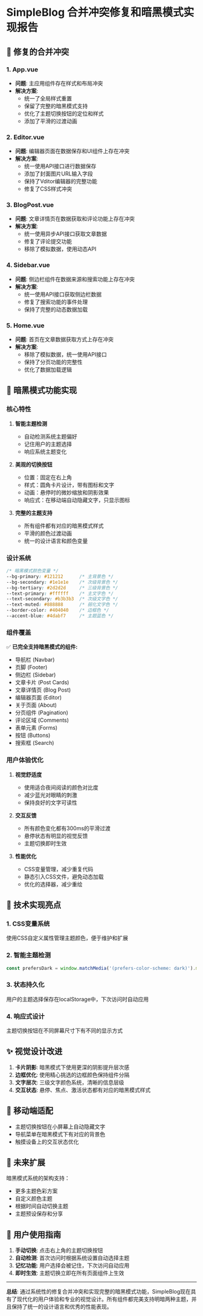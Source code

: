 # SimpleBlog 合并冲突修复和暗黑模式实现报告

## 🔧 修复的合并冲突

### 1. App.vue
- **问题**: 主应用组件存在样式和布局冲突
- **解决方案**: 
  - 统一了全局样式重置
  - 保留了完整的暗黑模式支持
  - 优化了主题切换按钮的定位和样式
  - 添加了平滑的过渡动画

### 2. Editor.vue  
- **问题**: 编辑器页面在数据保存和UI组件上存在冲突
- **解决方案**:
  - 统一使用API接口进行数据保存
  - 添加了封面图片URL输入字段
  - 保持了Vditor编辑器的完整功能
  - 修复了CSS样式冲突

### 3. BlogPost.vue
- **问题**: 文章详情页在数据获取和评论功能上存在冲突
- **解决方案**:
  - 统一使用异步API接口获取文章数据
  - 修复了评论提交功能
  - 移除了模拟数据，使用动态API

### 4. Sidebar.vue
- **问题**: 侧边栏组件在数据来源和搜索功能上存在冲突  
- **解决方案**:
  - 统一使用API接口获取侧边栏数据
  - 修复了搜索功能的事件处理
  - 保持了完整的动态数据加载

### 5. Home.vue
- **问题**: 首页在文章数据获取方式上存在冲突
- **解决方案**:
  - 移除了模拟数据，统一使用API接口
  - 保持了分页功能的完整性
  - 优化了数据加载逻辑

## 🌙 暗黑模式功能实现

### 核心特性

1. **智能主题检测**
   - 自动检测系统主题偏好
   - 记住用户的主题选择
   - 响应系统主题变化

2. **美观的切换按钮**
   - 位置：固定在右上角
   - 样式：圆角卡片设计，带有图标和文字
   - 动画：悬停时的微妙缩放和阴影效果
   - 响应式：在移动端自动隐藏文字，只显示图标

3. **完整的主题支持**
   - 所有组件都有对应的暗黑模式样式
   - 平滑的颜色过渡动画
   - 统一的设计语言和颜色变量

### 设计系统

```css
/* 暗黑模式颜色变量 */
--bg-primary: #121212      /* 主背景色 */
--bg-secondary: #1e1e1e    /* 次级背景色 */
--bg-tertiary: #2d2d2d     /* 三级背景色 */
--text-primary: #ffffff    /* 主文字色 */
--text-secondary: #b3b3b3  /* 次级文字色 */
--text-muted: #888888      /* 弱化文字色 */
--border-color: #404040    /* 边框色 */
--accent-blue: #4dabf7     /* 主题蓝色 */
```

### 组件覆盖

✅ **已完全支持暗黑模式的组件:**
- 导航栏 (Navbar)
- 页脚 (Footer) 
- 侧边栏 (Sidebar)
- 文章卡片 (Post Cards)
- 文章详情页 (Blog Post)
- 编辑器页面 (Editor)
- 关于页面 (About)
- 分页组件 (Pagination)
- 评论区域 (Comments)
- 表单元素 (Forms)
- 按钮 (Buttons)
- 搜索框 (Search)

### 用户体验优化

1. **视觉舒适度**
   - 使用适合夜间阅读的颜色对比度
   - 减少蓝光对眼睛的刺激
   - 保持良好的文字可读性

2. **交互反馈**
   - 所有颜色变化都有300ms的平滑过渡
   - 悬停状态有明显的视觉反馈
   - 主题切换即时生效

3. **性能优化**
   - CSS变量管理，减少重复代码
   - 静态引入CSS文件，避免动态加载
   - 优化的选择器，减少重绘

## 🚀 技术实现亮点

### 1. CSS变量系统
使用CSS自定义属性管理主题颜色，便于维护和扩展

### 2. 智能主题检测
```javascript
const prefersDark = window.matchMedia('(prefers-color-scheme: dark)').matches
```

### 3. 状态持久化
用户的主题选择保存在localStorage中，下次访问时自动应用

### 4. 响应式设计
主题切换按钮在不同屏幕尺寸下有不同的显示方式

## ✨ 视觉设计改进

1. **卡片阴影**: 暗黑模式下使用更深的阴影提升层次感
2. **边框优化**: 使用精心挑选的边框颜色保持组件分隔
3. **文字层次**: 三级文字颜色系统，清晰的信息层级
4. **交互状态**: 悬停、焦点、激活状态都有对应的暗黑模式样式

## 📱 移动端适配

- 主题切换按钮在小屏幕上自动隐藏文字
- 导航菜单在暗黑模式下有对应的背景色
- 触摸设备上的交互状态优化

## 🔮 未来扩展

暗黑模式系统的架构支持：
- 更多主题色彩方案
- 自定义颜色主题
- 根据时间自动切换主题
- 主题预设保存和分享

## 🎯 用户使用指南

1. **手动切换**: 点击右上角的主题切换按钮
2. **自动检测**: 首次访问时根据系统设置自动选择主题
3. **记忆功能**: 用户选择会被记住，下次访问自动应用
4. **即时生效**: 主题切换立即在所有页面组件上生效

---

**总结**: 通过系统性的修复合并冲突和实现完整的暗黑模式功能，SimpleBlog现在具有了现代化的用户体验和专业的视觉设计。所有组件都完美支持明暗两种主题，并且保持了统一的设计语言和优秀的性能表现。
